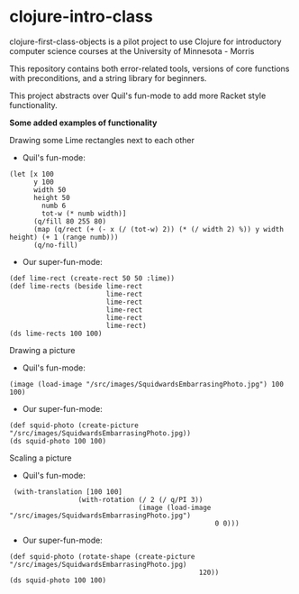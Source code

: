 clojure-intro-class
===================

clojure-first-class-objects is a pilot project to use Clojure for introductory computer science courses at the University of Minnesota - Morris

This repository contains both error-related tools, versions of core functions with preconditions, and a string library for beginners.

This project abstracts over Quil's fun-mode to add more Racket style functionality.

**Some added examples of functionality**

Drawing some Lime rectangles next to each other

* Quil's fun-mode:
```
(let [x 100
      y 100
      width 50
      height 50
  		numb 6
  		tot-w (* numb width)]
	  (q/fill 80 255 80)
	  (map (q/rect (+ (- x (/ (tot-w) 2)) (* (/ width 2) %)) y width height) (+ 1 (range numb)))
	  (q/no-fill)
```

* Our super-fun-mode:
```
(def lime-rect (create-rect 50 50 :lime))
(def lime-rects (beside lime-rect
                        lime-rect
                        lime-rect
                        lime-rect
                        lime-rect
                        lime-rect)
(ds lime-rects 100 100)
```

Drawing a picture

* Quil's fun-mode:
```
(image (load-image "/src/images/SquidwardsEmbarrasingPhoto.jpg") 100 100)

```
* Our super-fun-mode:
```
(def squid-photo (create-picture "/src/images/SquidwardsEmbarrasingPhoto.jpg))
(ds squid-photo 100 100)
```

Scaling a picture

* Quil's fun-mode:
```
 (with-translation [100 100]
                 (with-rotation (/ 2 (/ q/PI 3))
                                (image (load-image "/src/images/SquidwardsEmbarrasingPhoto.jpg")
                                                   0 0)))

```
* Our super-fun-mode:
```
(def squid-photo (rotate-shape (create-picture "/src/images/SquidwardsEmbarrasingPhoto.jpg)
                                               120))
(ds squid-photo 100 100)
```

